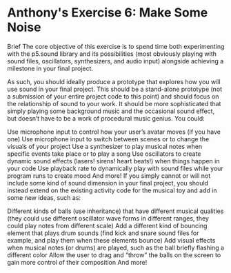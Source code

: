 # Anthony's Exercise 6: Make Some Noise

Brief
The core objective of this exercise is to spend time both experimenting with the p5.sound library and its possibilities (most obviously playing with sound files, oscillators, synthesizers, and audio input) alongside achieving a milestone in your final project.

As such, you should ideally produce a prototype that explores how you will use sound in your final project. This should be a stand-alone prototype (not a submission of your entire project code to this point) and should focus on the relationship of sound to your work. It should be more sophisticated that simply playing some background music and the occasional sound effect, but doesn’t have to be a work of procedural music genius. You could:

Use microphone input to control how your user’s avatar moves (if you have one)
Use microphone input to switch between scenes or to change the visuals of your project
Use a synthesizer to play musical notes when specific events take place or to play a song
Use oscillators to create dynamic sound effects (lasers! sirens! heart beats!) when things happen in your code
Use playback rate to dynamically play with sound files while your program runs to create mood
And more!
If you simply cannot or will not include some kind of sound dimension in your final project, you should instead extend on the existing activity code for the musical toy and add in some new ideas, such as:

Different kinds of balls (use inheritance) that have different musical qualities (they could use different oscillator wave forms in different ranges, they could play notes from different scale)
Add a different kind of bouncing element that plays drum sounds (find kick and snare sound files for example, and play them when these elements bounce)
Add visual effects when musical notes (or drums) are played, such as the ball briefly flashing a different color
Allow the user to drag and “throw” the balls on the screen to gain more control of their composition
And more!
